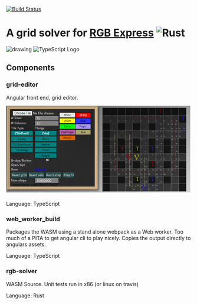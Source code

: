 [![Build Status](https://travis-ci.org/eric7237cire/poker.svg?branch=master)](https://travis-ci.org/eric7237cire/poker)

# A grid solver for [RGB Express](http://rgbexpress.com/) ![Rust](http://rust-lang.org/logos/rust-logo-32x32.png) 
<img src="https://camo.githubusercontent.com/dd1c37a7b0d62d08e89b887ac73a4c4ca4940f97/68747470733a2f2f692e696d6775722e636f6d2f6d58626c5233392e706e67" alt="drawing" width="32"/>
<img src="https://github.com/remojansen/logo.ts/raw/master/ts.png" alt="TypeScript Logo" width=32/>

## Components

### grid-editor

Angular front end, grid editor.

![Screenshot](./readme_images/grid_editor.png)

Language: TypeScript

### web_worker_build

Packages the WASM using a stand alone webpack as a Web worker.  Too much of a PITA to get angular cli
to play nicely.  Copies the output directly to angulars assets.

Language: TypeScript

### rgb-solver

WASM Source.  Unit tests run in x86 (or linux on travis)

Language: Rust